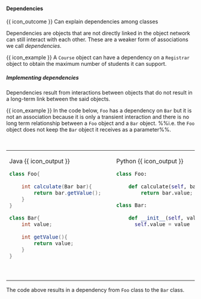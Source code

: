 <div id="title">

#### Dependencies

</div>

<span id="prereqs"></span>

<span id="outcomes">{{ icon_outcome }} Can explain dependencies among classes</span>

<div id="body">

Dependencies are objects that are not directly linked in the object network can still interact with each other. These are a weaker form of associations we call _dependencies_.

<tip-box> 

{{ icon_example }} A `Course` object can have a dependency on a `Registrar` object to obtain the maximum number of students it can support. 

</tip-box>

##### Implementing dependencies

Dependencies result from interactions between objects that do not result in a long-term link between the said objects.

<tip-box>

{{ icon_example }} In the code below, `Foo` has a dependency on `Bar` but it is not an association because it is only a <tooltip content="temporary">transient</tooltip> interaction and there is no long term relationship between a `Foo` object and a `Bar` object. %%i.e. the `Foo` object does not keep the `Bar` object it receives as a parameter%%.

<table> 
<tr>
  <td>

Java {{ icon_output }}
```java
class Foo{
    
    int calculate(Bar bar){
        return bar.getValue();
    }
}

class Bar{
    int value;
    
    int getValue(){
        return value;
    }
}
```
  </td>
  <td>&nbsp;&nbsp;<br><br></td>
  <td valign="top">

Python {{ icon_output }}
```python
class Foo:
    
    def calculate(self, bar):
        return bar.value;

class Bar:
    
    def __init__(self, value):
      self.value = value
```
  </td>
</tr>
</table>

The code above results in a dependency from `Foo` class to the `Bar` class.

</tip-box>


</div>

<div id="extras">
</div>